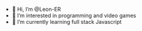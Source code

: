 - 👋 Hi, I’m @Leon-ER
- 👀 I’m interested in programming and video games
- 🌱 I’m currently learning full stack Javascript 

<!---
Leon-ER/Leon-ER is a ✨ special ✨ repository because its `README.md` (this file) appears on your GitHub profile.
You can click the Preview link to take a look at your changes.
--->
